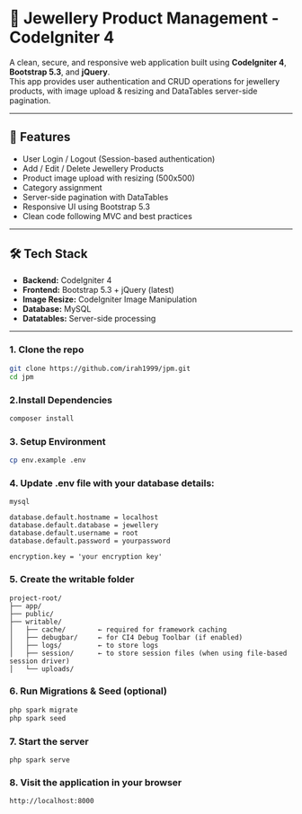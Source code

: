 # 💎 Jewellery Product Management - CodeIgniter 4

A clean, secure, and responsive web application built using **CodeIgniter 4**, **Bootstrap 5.3**, and **jQuery**.  
This app provides user authentication and CRUD operations for jewellery products, with image upload & resizing and DataTables server-side pagination.

---

## 🚀 Features

- User Login / Logout (Session-based authentication)
- Add / Edit / Delete Jewellery Products
- Product image upload with resizing (500x500)
- Category assignment
- Server-side pagination with DataTables
- Responsive UI using Bootstrap 5.3
- Clean code following MVC and best practices

---

## 🛠️ Tech Stack

- **Backend:** CodeIgniter 4
- **Frontend:** Bootstrap 5.3 + jQuery (latest)
- **Image Resize:** CodeIgniter Image Manipulation
- **Database:** MySQL
- **Datatables:** Server-side processing

---
### 1. **Clone the repo**

```bash
git clone https://github.com/irah1999/jpm.git
cd jpm
```

### 2.Install Dependencies

```bash
composer install
```

### 3. Setup Environment

```bash
cp env.example .env
```

### 4. Update .env file with your database details:

```env
mysql

database.default.hostname = localhost
database.default.database = jewellery
database.default.username = root
database.default.password = yourpassword

encryption.key = 'your encryption key'

```

### 5. Create the writable folder

```
project-root/
├── app/
├── public/
├── writable/
│   ├── cache/        ← required for framework caching
│   ├── debugbar/     ← for CI4 Debug Toolbar (if enabled)
│   ├── logs/         ← to store logs
│   ├── session/      ← to store session files (when using file-based session driver)
│   └── uploads/ 
```

### 6. Run Migrations & Seed (optional)

```bash
php spark migrate
php spark seed
```

### 7. Start the server

```
php spark serve
```

### 8. Visit the application in your browser
```bash
http://localhost:8000
```


